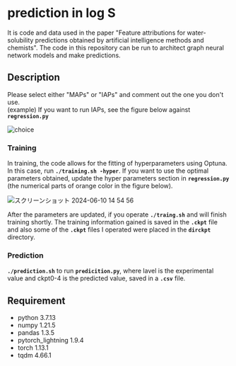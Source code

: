 prediction in log S
====

It is code and data used in the paper "Feature attributions for water-solubility predictions obtained by artificial intelligence methods and chemists". The code in this repository can be run to architect graph neural network models and make predictions.

## Description
Please select either "MAPs" or "IAPs" and comment out the one you don't use.<br>(example) If you want to run IAPs, see the figure below against **`regression.py`** 


![choice](https://github.com/STeruhisa/logS/assets/171115343/dc9a69f3-04ef-4c17-99fa-28a3c2ddf47d)






### Training
In training, the code allows for the fitting of hyperparameters using Optuna. In this case, run **`./training.sh -hyper`**. If you want to use the optimal parameters obtained, update the hyper parameters section in **`regression.py`** (the numerical parts of orange color in the figure below).

![スクリーンショット 2024-06-10 14 54 56](https://github.com/STeruhisa/logS/assets/171115343/caa6daba-5cdb-41ef-a526-a2ebf3bedc6d)

After the parameters are updated, if you operate **`./traing.sh`** and will finish training shortly. The training information gained is saved in the **`.ckpt`** file and also some of the **`.ckpt`** files I operated were placed in the **`dirckpt`** directory.

### Prediction
**`./prediction.sh`** to run **`predicition.py`**, where lavel is the experimental value and ckpt0-4 is the predicted value, saved in a **`.csv`** file.

## Requirement
- python 3.7.13
- numpy 1.21.5
- pandas 1.3.5
- pytorch_lightning 1.9.4
- torch 1.13.1
- tqdm 4.66.1

